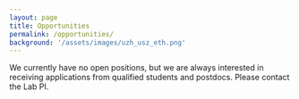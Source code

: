 ```yaml
---
layout: page
title: Opportunities
permalink: /opportunities/
background: '/assets/images/uzh_usz_eth.png'
---
```


We currently have no open positions, but we are always interested in receiving applications from qualified students and postdocs. Please contact the Lab PI.
